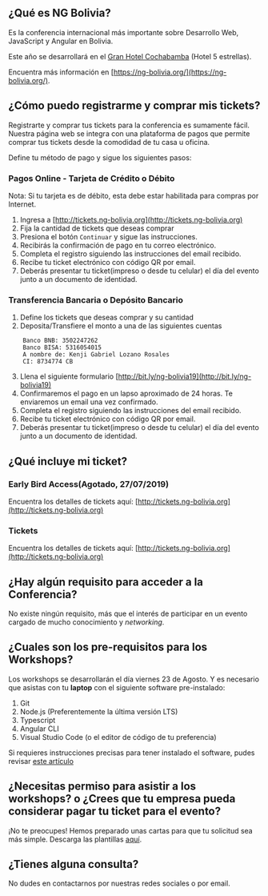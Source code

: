 ## ¿Qué es NG Bolivia?
Es la conferencia internacional más importante sobre Desarrollo Web, JavaScript y Angular en Bolivia.

Este año se desarrollará en el [Gran Hotel Cochabamba](https://granhotelcochabamba.com.bo/) (Hotel 5 estrellas).

Encuentra más información en [https://ng-bolivia.org/](https://ng-bolivia.org/).

## ¿Cómo puedo registrarme y comprar mis tickets?
Registrarte y comprar tus tickets para la conferencia es sumamente fácil. Nuestra página web se integra con una plataforma de pagos que permite comprar tus tickets desde la comodidad de tu casa u oficina.

Define tu método de pago y sigue los siguientes pasos:

### **Pagos Online - Tarjeta de Crédito o Débito**
Nota: Si tu tarjeta es de débito, esta debe estar habilitada para compras por Internet.

1. Ingresa a [http://tickets.ng-bolivia.org](http://tickets.ng-bolivia.org)
2. Fija la cantidad de tickets que deseas comprar
3. Presiona el botón `Continuar` y sigue las instrucciones.
4. Recibirás la confirmación de pago en tu correo electrónico.
5. Completa el registro siguiendo las instrucciones del email recibido.
6. Recibe tu ticket electrónico con código QR por email.
7. Deberás presentar tu ticket(impreso o desde tu celular) el día del evento junto a un documento de identidad.

### **Transferencia Bancaria o Depósito Bancario**

1. Define los tickets que deseas comprar y su cantidad
2. Deposita/Transfiere el monto a una de las siguientes cuentas
```
    Banco BNB: 3502247262
    Banco BISA: 5316054015
    A nombre de: Kenji Gabriel Lozano Rosales
    CI: 8734774 CB
```
3. Llena el siguiente formulario [http://bit.ly/ng-bolivia19](http://bit.ly/ng-bolivia19)
4. Confirmaremos el pago en un lapso aproximado de 24 horas. Te enviaremos un email una vez confirmado.
5. Completa el registro siguiendo las instrucciones del email recibido.
6. Recibe tu ticket electrónico con código QR por email.
7. Deberás presentar tu ticket(impreso o desde tu celular) el día del evento junto a un documento de identidad.

## ¿Qué incluye mi ticket?
### Early Bird Access(**Agotado, 27/07/2019**)
Encuentra los detalles de tickets aquí: [http://tickets.ng-bolivia.org](http://tickets.ng-bolivia.org)

### Tickets
Encuentra los detalles de tickets aquí: [http://tickets.ng-bolivia.org](http://tickets.ng-bolivia.org)

## ¿Hay algún requisito para acceder a la Conferencia?
No existe ningún requisito, más que el interés de participar en un evento cargado de mucho conocimiento y _networking_.

## ¿Cuales son los pre-requisitos para los Workshops?
Los workshops se desarrollarán el día viernes 23 de Agosto. Y es necesario que asistas con tu **laptop** con el siguiente software pre-instalado:

1. Git
2. Node.js (Preferentemente la última versión LTS)
3. Typescript
4. Angular CLI
5. Visual Studio Code (o el editor de código de tu preferencia)

Si requieres instrucciones precisas para tener instalado el software, pudes revisar [este artículo](https://medium.com/@luixaviles/setting-up-local-environment-to-develop-angular-applications-ccf3c8d61d6)


## ¿Necesitas permiso para asistir a los workshops? o ¿Crees que tu empresa pueda considerar pagar tu ticket para el evento?

¡No te preocupes! Hemos preparado unas cartas para que tu solicitud sea más simple. Descarga las plantillas [aquí](https://drive.google.com/drive/folders/136J2hktlkVHRB0bxTL8fDuVWdQ2MWSNt?usp=sharing).

## ¿Tienes alguna consulta?

No dudes en contactarnos por nuestras redes sociales o por email.
